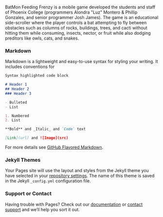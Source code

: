 

BatMon Feeding Frenzy is a mobile game developed the students and staff of Phoenix College (programmers Alondra "Luz" Montero & Phillip Gonzales, and senior programmer Josh James). The game is an educational side-scroller where the player controls a bat attempting to fly between obstacles such as columns of rocks, buildings, trees, and cacti without hitting them while consuming, insects, nector, or fruit while also dodging preditors like owls, cats, and snakes.



### Markdown

Markdown is a lightweight and easy-to-use syntax for styling your writing. It includes conventions for

```markdown
Syntax highlighted code block

# Header 1
## Header 2
### Header 3

- Bulleted
- List

1. Numbered
2. List

**Bold** and _Italic_ and `Code` text

[Link](url) and ![Image](src)
```

For more details see [GitHub Flavored Markdown](https://guides.github.com/features/mastering-markdown/).

### Jekyll Themes

Your Pages site will use the layout and styles from the Jekyll theme you have selected in your [repository settings](https://github.com/atomsspawn/Bat-Mon-Feeding-Frenzy/settings/pages). The name of this theme is saved in the Jekyll `_config.yml` configuration file.

### Support or Contact

Having trouble with Pages? Check out our [documentation](https://docs.github.com/categories/github-pages-basics/) or [contact support](https://support.github.com/contact) and we’ll help you sort it out.
